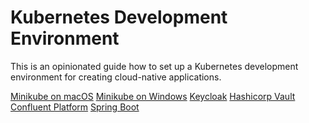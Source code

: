 # Kubernetes Development Environment

This is an opinionated guide how to set up a Kubernetes development environment
for creating cloud-native applications.

[Minikube on macOS](minikube-macos.md)
[Minikube on Windows](minikube-windows.md)
[Keycloak](keycloak.md)
[Hashicorp Vault](hashicorp-vault.md)
[Confluent Platform](confluent-platform.md)
[Spring Boot](spring-boot.md)
